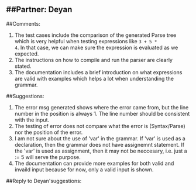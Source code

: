 ##Partner: Deyan
----------------------------------------------

##Comments:
1. The test cases include the comparison of the generated Parse tree which is very helpful when testing expressions like <code>3 + 5 * 4</code>. In that case, we can make sure the expression is evaluated as we expected. 
2. The instructions on how to compile and run the parser are clearly stated. 
3. The documentation includes a brief introduction on what expressions are valid with examples which helps a lot when understanding the grammar. 


##Suggestions:
1. The error msg generated shows where the error came from, but the line number in the position is always 1. The line number should be consistent with the input.
2. The testing of error does not compare what the error is (Syntax/Parse) nor the position of the error. 
3. I am not sure about the use of 'var' in the grammar. If 'var' is used as a declaration, then the grammar does not have assignemnt statement. If the 'var' is used as assignment, then it may not be neccesary, i.e. just a := 5 will serve the purpose.
4. The documentation can provide more examples for both valid and invaild input because for now, only a valid input is shown.


##Reply to Deyan'suggestions:
